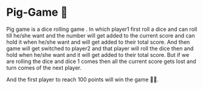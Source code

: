 # Pig-Game 🎲
Pig game is a dice rolling  game .
In which player1 first roll a dice and can roll till he/she want and the number will get added to the current score and can hold it when he/she want and will get added to their total score.
And then game will get switched to player2 and that player will roll the dice then and hold when he/she want and it will get added to their total score.
But if we are rolling the dice and dice 1 comes then all the current score gets lost and turn comes of the next player. 

And the first player to reach 100 points will win the game 🎉🎉.
